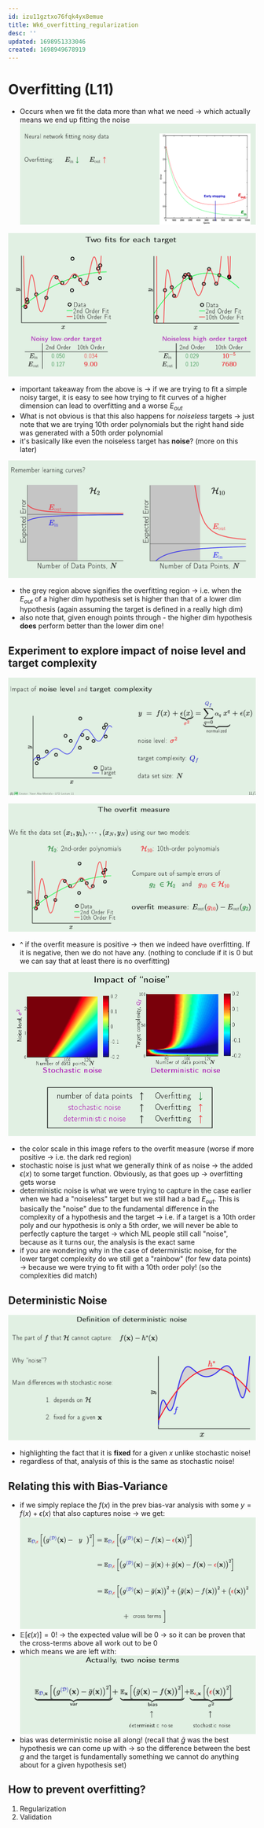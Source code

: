 ```yaml
---
id: izu11gztxo76fqk4yx8emue
title: Wk6_overfitting_regularization
desc: ''
updated: 1698951333046
created: 1698949678919
---
```


# Overfitting (L11)
- Occurs when we fit the data more than what we need -> which actually means we end up fitting the noise
![Alt text](assets/image-55.png)

![Alt text](assets/image-56.png)
- important takeaway from the above is -> if we are trying to fit a simple noisy target, it is easy to see how 
trying to fit curves of a higher dimension can lead to overfitting and a worse $E_{out}$
- What is not obvious is that this also happens for _noiseless_ targets -> just note that we are trying 10th order polynomials but the right hand side was generated with a 50th order polynomial 
- it's basically like even the noiseless target has **noise**? (more on this later)

![Alt text](assets/image-57.png)
- the grey region above signifies the overfitting region -> i.e. when the $E_{out}$ of a higher dim hypothesis set is higher than that of a lower dim hypothesis (again assuming the target is defined in a really high dim)
- also note that, given enough points through - the higher dim hypothesis **does** perform better than the lower dim one!

## Experiment to explore impact of noise level and target complexity 
![Alt text](assets/image-58.png)

![Alt text](assets/image-59.png)
- ^ if the overfit measure is positive -> then we indeed have overfitting. If it is negative, then we do not have any. (nothing to conclude if it is 0 but we can say that at least there is no overfitting)

![Alt text](assets/image-60.png)
- the color scale in this image refers to the overfit measure (worse if more positive -> i.e. the dark red region)
- stochastic noise is just what we generally think of as noise -> the added $\epsilon(x)$ to some target function. Obviously, as that goes up -> overfitting gets worse
- deterministic noise is what we were trying to capture in the case earlier when we had a "noiseless" target but we still had a bad $E_{out}$. This is basically the "noise" due to the fundamental difference in the complexity of a hypothesis and the target -> i.e. if a target is a 10th order poly and our hypothesis is only a 5th order, we will never be able to perfectly capture the target -> which ML people still call "noise", because as it turns our, the analysis is the exact same 
- if you are wondering why in the case of deterministic noise, for the lower target complexity do we still get a "rainbow" (for few data points) -> because we were trying to fit with a 10th order poly! (so the complexities did match)

## Deterministic Noise
![Alt text](assets/image-61.png)
- highlighting the fact that it is **fixed** for a given $x$ unlike stochastic noise!
- regardless of that, analysis of this is the same as stochastic noise!

## Relating this with Bias-Variance 
- if we simply replace the $f(x)$ in the prev bias-var analysis with some $y = f(x) + \epsilon(x)$ that also captures noise -> we get:
![Alt text](assets/image-62.png)
- $\mathbb{E}[\epsilon(x)] = 0$! -> the expected value will be 0 -> so it can be proven that the cross-terms above all work out to be 0
- which means we are left with:
![Alt text](assets/image-63.png)
- bias was deterministic noise all along! (recall that $\bar{g}$ was the best hypothesis we can come up with -> so the difference between the best $g$ and the target is fundamentally something we cannot do anything about for a given hypothesis set) 

## How to prevent overfitting?
1. Regularization 
2. Validation 

